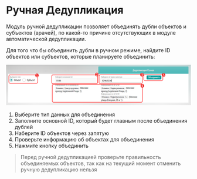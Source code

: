 # Ручная Дедупликация

Модуль ручной дедупликации позволяет объединять дубли объектов и субъектов (врачей), по какой-то причине отсутствующих в модуле автоматической дедупликации. 

Для того что бы объединить дубли в ручном режиме, найдите ID объектов или субъектов, которые планируете объединить:


![](../images/tools-deduplication-manual.png)


1. Выберите тип данных для объединения
2. Заполните основной ID, который будет главным после объединения дублей
3. Наберите ID объектов через запятую
4. Проверьте информацию об объектах для объединения
5. Нажмите кнопку объединить

> Перед ручной дедупликацией проверьте правильность объединяемых объектов, так как на текущий момент отменить ручную дедупликацию нельзя
